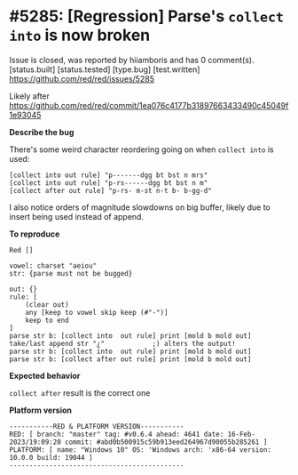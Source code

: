 
#5285: [Regression] Parse's `collect into` is now broken
================================================================================
Issue is closed, was reported by hiiamboris and has 0 comment(s).
[status.built] [status.tested] [type.bug] [test.written]
<https://github.com/red/red/issues/5285>

Likely after https://github.com/red/red/commit/1ea076c4177b31897663433490c45049f1e93045

**Describe the bug**

There's some weird character reordering going on when `collect into` is used:
```
[collect into out rule] "p-------dgg bt bst n mrs"
[collect into out rule] "p-rs------dgg bt bst n m"
[collect after out rule] "p-rs- m-st n-t b- b-gg-d"
```

I also notice orders of magnitude slowdowns on big buffer, likely due to insert being used instead of append.

**To reproduce**

```
Red [] 

vowel: charset "aeiou"
str: {parse must not be bugged}

out: {}
rule: [
	(clear out)
	any [keep to vowel skip keep (#"-")]
	keep to end
]
parse str b: [collect into  out rule] print [mold b mold out]
take/last append str "¿"			;) alters the output!
parse str b: [collect into  out rule] print [mold b mold out]
parse str b: [collect after out rule] print [mold b mold out]
```

**Expected behavior**

`collect after` result is the correct one

**Platform version**

```
-----------RED & PLATFORM VERSION----------- 
RED: [ branch: "master" tag: #v0.6.4 ahead: 4641 date: 16-Feb-2023/19:09:20 commit: #abd0b500915c59b913eed264967d90055b285261 ]
PLATFORM: [ name: "Windows 10" OS: 'Windows arch: 'x86-64 version: 10.0.0 build: 19044 ]
--------------------------------------------
```


